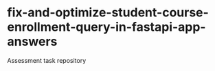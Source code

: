 # fix-and-optimize-student-course-enrollment-query-in-fastapi-app-answers
Assessment task repository
